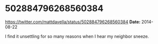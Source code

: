 # 502884796268560384
https://twitter.com/mattdavella/status/502884796268560384
**Date:** 2014-08-22

I find it unsettling for so many reasons when I hear my neighbor sneeze.
